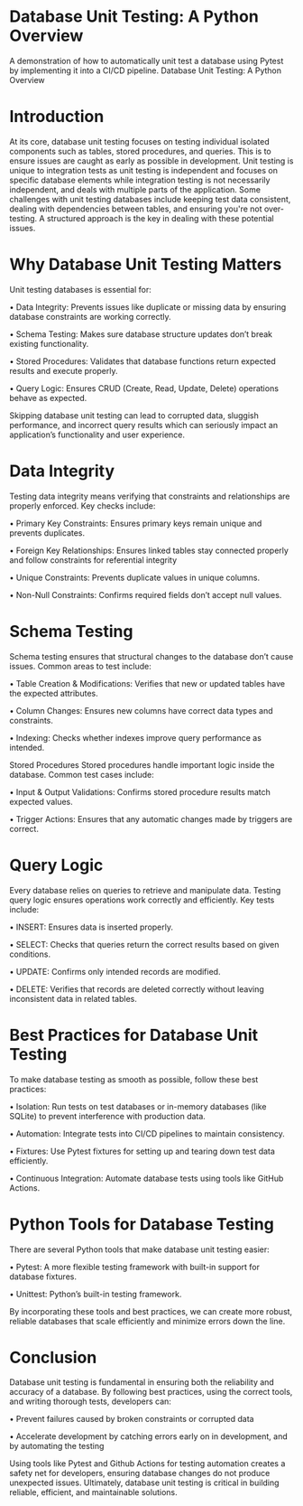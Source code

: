 # Database Unit Testing: A Python Overview
A demonstration of how to automatically unit test a database using Pytest by implementing it into a CI/CD pipeline.
Database Unit Testing: A Python Overview

# Introduction

At its core, database unit testing focuses on testing individual isolated components such as tables, stored procedures, and queries. This is to ensure issues are caught as early as possible in development. Unit testing is unique to integration tests as unit testing is independent and focuses on specific database elements while integration testing is not necessarily independent, and deals with multiple parts of the application.
Some challenges with unit testing databases include keeping test data consistent, dealing with dependencies between tables, and ensuring you're not over-testing. A structured approach is the key in dealing with these potential issues.

# Why Database Unit Testing Matters
Unit testing databases is essential for:

•	Data Integrity: Prevents issues like duplicate or missing data by ensuring database constraints are working correctly.

•	Schema Testing: Makes sure database structure updates don’t break existing functionality.

•	Stored Procedures: Validates that database functions return expected results and execute properly.

•	Query Logic: Ensures CRUD (Create, Read, Update, Delete) operations behave as expected.

Skipping database unit testing can lead to corrupted data, sluggish performance, and incorrect query results which can seriously impact an application’s functionality and user experience.

# Data Integrity
Testing data integrity means verifying that constraints and relationships are properly enforced. Key checks include:

•	Primary Key Constraints: Ensures primary keys remain unique and prevents duplicates.

•	Foreign Key Relationships: Ensures linked tables stay connected properly and follow constraints for referential integrity

•	Unique Constraints: Prevents duplicate values in unique columns.

•	Non-Null Constraints: Confirms required fields don’t accept null values.


# Schema Testing
Schema testing ensures that structural changes to the database don’t cause issues. Common areas to test include:

•	Table Creation & Modifications: Verifies that new or updated tables have the expected attributes.

•	Column Changes: Ensures new columns have correct data types and constraints.

•	Indexing: Checks whether indexes improve query performance as intended.

Stored Procedures
Stored procedures handle important logic inside the database. Common test cases include:

•	Input & Output Validations: Confirms stored procedure results match expected values.

•	Trigger Actions: Ensures that any automatic changes made by triggers are correct.

# Query Logic
Every database relies on queries to retrieve and manipulate data. Testing query logic ensures operations work correctly and efficiently. Key tests include:

•	INSERT: Ensures data is inserted properly.

•	SELECT: Checks that queries return the correct results based on given conditions.

•	UPDATE: Confirms only intended records are modified.

•	DELETE: Verifies that records are deleted correctly without leaving inconsistent data in related tables.


# Best Practices for Database Unit Testing
To make database testing as smooth as possible, follow these best practices:

•	Isolation: Run tests on test databases or in-memory databases (like SQLite) to prevent interference with production data.

•	Automation: Integrate tests into CI/CD pipelines to maintain consistency.

•	Fixtures: Use Pytest fixtures for setting up and tearing down test data efficiently. 

•	Continuous Integration: Automate database tests using tools like GitHub Actions.


# Python Tools for Database Testing
There are several Python tools that make database unit testing easier:

•	Pytest: A more flexible testing framework with built-in support for database fixtures.

•	Unittest: Python’s built-in testing framework.

By incorporating these tools and best practices, we can create more robust, reliable databases that scale efficiently and minimize errors down the line.

# Conclusion
Database unit testing is fundamental in ensuring both the reliability and accuracy of a database. By following best practices, using the correct tools, and writing thorough tests, developers can:

•	Prevent failures caused by broken constraints or corrupted data

•	Accelerate development by catching errors early on in development, and by automating the testing

Using tools like Pytest and Github Actions for testing automation creates a safety net for developers, ensuring database changes do not produce unexpected issues. Ultimately, database unit testing is critical in building reliable, efficient, and maintainable solutions.
